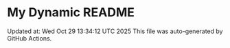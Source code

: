 # My Dynamic README
Updated at: Wed Oct 29 13:34:12 UTC 2025
This file was auto-generated by GitHub Actions.

